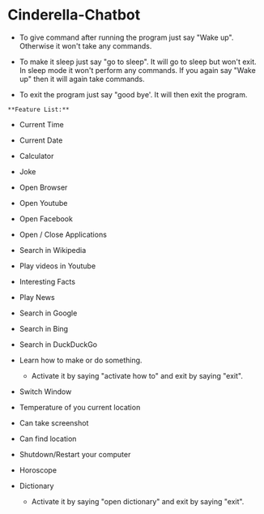 # Cinderella-Chatbot
* To give command after running the program just say "Wake up". Otherwise it won't take any commands.

* To make it sleep just say "go to sleep". It will go to sleep but won't exit. In sleep mode it won't perform any commands. If you again say "Wake up" then it will again take commands.

* To exit the program just say "good bye'. It will then exit the program.

`**Feature List:**`
* Current Time
* Current Date
* Calculator
* Joke
* Open Browser
* Open Youtube
* Open Facebook
* Open / Close Applications
* Search in Wikipedia
* Play videos in Youtube
* Interesting Facts
* Play News
* Search in Google
* Search in Bing
* Search in DuckDuckGo
* Learn how to make or do something. 
  * Activate it by saying "activate how to" and exit by saying "exit".
    
* Switch Window
* Temperature of you current location
* Can take screenshot
* Can find location
* Shutdown/Restart your computer
* Horoscope
* Dictionary
  * Activate it by saying "open dictionary" and exit by saying "exit".